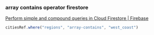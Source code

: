 ###  array contains operator firestore


[Perform simple and compound queries in Cloud Firestore | Firebase](https://firebase.google.com/docs/firestore/query-data/queries "Perform simple and compound queries in Cloud Firestore  |  Firebase")


 

```js
citiesRef.where("regions", "array-contains", "west_coast") 
```
